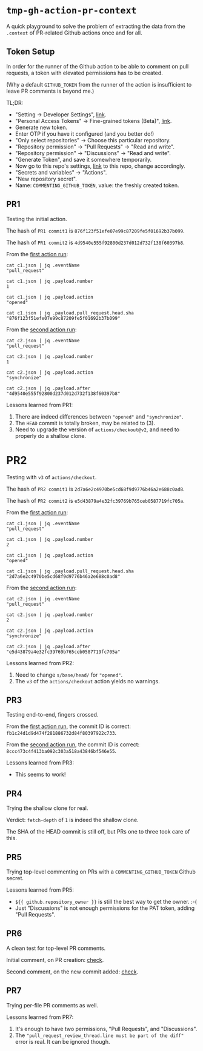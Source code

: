 # `tmp-gh-action-pr-context`

A quick playground to solve the problem of extracting the data from the `.context` of PR-related Github actions once and for all.

## Token Setup

In order for the runner of the Github action to be able to comment on pull requests, a token with elevated permissions has to be created.

(Why a default `GITHUB_TOKEN` from the runner of the action is insufficient to leave PR comments is beyond me.)

TL;DR:

* "Setting -> Developer Settings", [link](https://github.com/settings/apps).
* "Personal Access Tokens" -> Fine-grained tokens (Beta)", [link](https://github.com/settings/tokens?type=beta).
* Generate new token.
* Enter OTP if you have it configured (and you better do!)
* "Only select repositories" -> Choose this particular repository.
* "Repository permission" -> "Pull Requests" -> "Read and write".
* "Repository permission" -> "Discussions" -> "Read and write".
* "Generate Token", and save it somewhere temporarily.
* Now go to this repo's settings, [link](https://github.com/dkorolev/tmp-gh-action-pr-context/settings) to this repo, change accordingly.
* "Secrets and variables" -> "Actions".
* "New repository secret".
* Name: `COMMENTING_GITHUB_TOKEN`, value: the freshly created token.

## PR1

Testing the initial action.

The hash of `PR1 commit1` is `876f123f51efe07e99c87209fe5f01692b37b099`.

The hash of `PR1 commit2` is `4d9540e555f92800d237d012d732f138f60397b8`.

From the [first action run](https://github.com/dkorolev/tmp-gh-action-pr-context/actions/runs/5938948010/job/16104386303):

```
cat c1.json | jq .eventName
"pull_request"

cat c1.json | jq .payload.number
1

cat c1.json | jq .payload.action
"opened"

cat c1.json | jq .payload.pull_request.head.sha
"876f123f51efe07e99c87209fe5f01692b37b099"
```

From the [second action run](https://github.com/dkorolev/tmp-gh-action-pr-context/actions/runs/5938957144/job/16104411074):

```
cat c2.json | jq .eventName
"pull_request"

cat c2.json | jq .payload.number
1

cat c2.json | jq .payload.action
"synchronize"

cat c2.json | jq .payload.after
"4d9540e555f92800d237d012d732f138f60397b8"
```

Lessons learned from PR1:

1. There are indeed differences between `"opened"` and `"synchronize"`.
2. The `HEAD` commit is totally broken, may be related to (3).
3. Need to upgrade the version of `actions/checkout@v2`, and need to properly do a shallow clone.

# PR2

Testing with `v3` of `actions/checkout`.

The hash of `PR2 commit1` is `2d7a6e2c4970be5cd68f9d9776b46a2e688c0ad8`.

The hash of `PR2 commit2` is `e5d43879a4e32fc39769b765ceb0587719fc705a`.

From the [first action run](https://github.com/dkorolev/tmp-gh-action-pr-context/actions/runs/5939156679/job/16104991679):

```
cat c1.json | jq .eventName
"pull_request"

cat c1.json | jq .payload.number
2

cat c1.json | jq .payload.action
"opened"

cat c1.json | jq .payload.pull_request.head.sha
"2d7a6e2c4970be5cd68f9d9776b46a2e688c0ad8"
```

From the [second action run](https://github.com/dkorolev/tmp-gh-action-pr-context/actions/runs/5939260109/job/16105302587):

```
cat c2.json | jq .eventName
"pull_request"

cat c2.json | jq .payload.number
2

cat c2.json | jq .payload.action
"synchronize"

cat c2.json | jq .payload.after
"e5d43879a4e32fc39769b765ceb0587719fc705a"
```

Lessons learned from PR2:

1. Need to change `s/base/head/` for `"opened"`.
2. The `v3` of the `actions/checkout` action yields no warnings.

## PR3

Testing end-to-end, fingers crossed.

From the [first action run](https://github.com/dkorolev/tmp-gh-action-pr-context/actions/runs/5939380782/job/16105646687), the commit ID is correct: `fb1c24d1d9d474f281886732d84f80397922c733`.

From the [second action run](https://github.com/dkorolev/tmp-gh-action-pr-context/actions/runs/5939400873/job/16105704900), the commit ID is correct: `8ccc473c4f413ba092c303a518a43846bf546e55`.

Lessons learned from PR3:

* This seems to work!

## PR4

Trying the shallow clone for real.

Verdict: `fetch-depth` of `1` is indeed the shallow clone.

The SHA of the HEAD commit is still off, but PRs one to three took care of this.

## PR5

Trying top-level commenting on PRs with a `COMMENTING_GITHUB_TOKEN` Github secret.

Lessons learned from PR5:

* `${{ github.repository_owner }}` is still the best way to get the owner. :-(
* Just "Discussions" is not enough permissions for the PAT token, adding "Pull Requests".

## PR6

A clean test for top-level PR comments.

Initial comment, on PR creation: [check](https://github.com/dkorolev/tmp-gh-action-pr-context/pull/6#issuecomment-1688239058).

Second comment, on the new commit added: [check](https://github.com/dkorolev/tmp-gh-action-pr-context/pull/6#issuecomment-1688240664).

## PR7

Trying per-file PR comments as well.

Lessons learned from PR7:

1. It's enough to have two permissions, "Pull Requests", and "Discussions".
2. The `"pull_request_review_thread.line must be part of the diff"` error is real. It can be ignored though.
